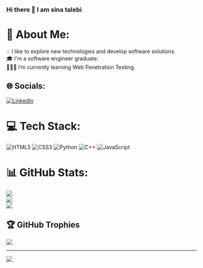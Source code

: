 ### Hi there 👋 I am sina talebi


# 💫 About Me:
💡  I like to explore new technologies and develop software solutions.<br>🎓  I'm a software engineer graduate.<br>👨🏻‍💻 I’m currently learning Web Penetration Testing.<br>

## 🌐 Socials:
[![LinkedIn](https://img.shields.io/badge/LinkedIn-%230077B5.svg?logo=linkedin&logoColor=white)](https://linkedin.com/in/https://www.linkedin.com/in/sinatalebi/) 


# 💻 Tech Stack:
 ![HTML5](https://img.shields.io/badge/html5-%23E34F26.svg?style=for-the-badge&logo=html5&logoColor=white) ![CSS3](https://img.shields.io/badge/css3-%231572B6.svg?style=for-the-badge&logo=css3&logoColor=white) ![Python](https://img.shields.io/badge/python-3670A0?style=for-the-badge&logo=python&logoColor=ffdd54)
 ![C++](https://img.shields.io/badge/c++-%2300599C.svg?style=for-the-badge&logo=c%2B%2B&logoColor=white) ![JavaScript](https://img.shields.io/badge/javascript-%23323330.svg?style=for-the-badge&logo=javascript&logoColor=%23F7DF1E)
# 📊 GitHub Stats:
![](https://github-readme-stats.vercel.app/api?username=sina4030&theme=monokai&hide_border=false&include_all_commits=false&count_private=false)<br/>
![](https://github-readme-streak-stats.herokuapp.com/?user=sina4030&theme=monokai&hide_border=false)<br/>
![](https://github-readme-stats.vercel.app/api/top-langs/?username=sina4030&theme=monokai&hide_border=false&include_all_commits=false&count_private=false&layout=compact)

## 🏆 GitHub Trophies
![](https://github-profile-trophy.vercel.app/?username=sina4030&theme=onedark&no-frame=true&no-bg=false&margin-w=4)

---
[![](https://visitcount.itsvg.in/api?id=sina4030&icon=5&color=0)](https://visitcount.itsvg.in)

<!-- Proudly created with GPRM ( https://gprm.itsvg.in ) -->
